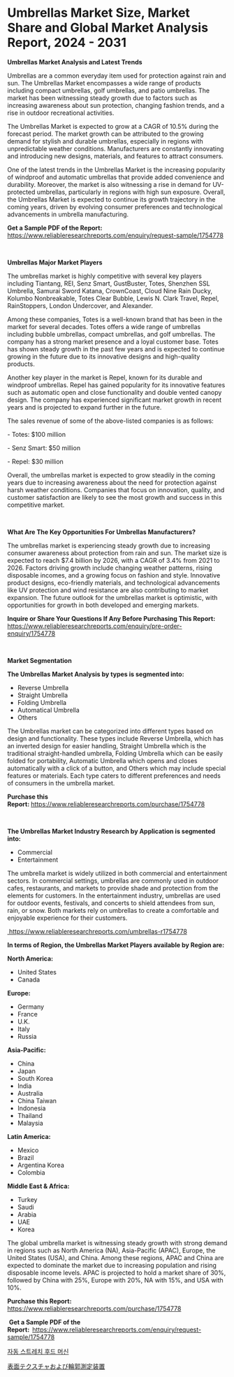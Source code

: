 <p><h1>Umbrellas Market Size, Market Share and Global Market Analysis Report, 2024 - 2031</h1></p><p><strong>Umbrellas Market Analysis and Latest Trends</strong></p>
<p><p>Umbrellas are a common everyday item used for protection against rain and sun. The Umbrellas Market encompasses a wide range of products including compact umbrellas, golf umbrellas, and patio umbrellas. The market has been witnessing steady growth due to factors such as increasing awareness about sun protection, changing fashion trends, and a rise in outdoor recreational activities.</p><p>The Umbrellas Market is expected to grow at a CAGR of 10.5% during the forecast period. The market growth can be attributed to the growing demand for stylish and durable umbrellas, especially in regions with unpredictable weather conditions. Manufacturers are constantly innovating and introducing new designs, materials, and features to attract consumers.</p><p>One of the latest trends in the Umbrellas Market is the increasing popularity of windproof and automatic umbrellas that provide added convenience and durability. Moreover, the market is also witnessing a rise in demand for UV-protected umbrellas, particularly in regions with high sun exposure. Overall, the Umbrellas Market is expected to continue its growth trajectory in the coming years, driven by evolving consumer preferences and technological advancements in umbrella manufacturing.</p></p>
<p><strong>Get a Sample PDF of the Report:&nbsp;</strong> <a href="https://www.reliableresearchreports.com/enquiry/request-sample/1754778">https://www.reliableresearchreports.com/enquiry/request-sample/1754778</a></p>
<p>&nbsp;</p>
<p><strong>Umbrellas Major Market Players</strong></p>
<p><p>The umbrellas market is highly competitive with several key players including Tiantang, REI, Senz Smart, GustBuster, Totes, Shenzhen SSL Umbrella, Samurai Sword Katana, CrownCoast, Cloud Nine Rain Ducky, Kolumbo Nonbreakable, Totes Clear Bubble, Lewis N. Clark Travel, Repel, RainStoppers, London Undercover, and Alexander.</p><p>Among these companies, Totes is a well-known brand that has been in the market for several decades. Totes offers a wide range of umbrellas including bubble umbrellas, compact umbrellas, and golf umbrellas. The company has a strong market presence and a loyal customer base. Totes has shown steady growth in the past few years and is expected to continue growing in the future due to its innovative designs and high-quality products.</p><p>Another key player in the market is Repel, known for its durable and windproof umbrellas. Repel has gained popularity for its innovative features such as automatic open and close functionality and double vented canopy design. The company has experienced significant market growth in recent years and is projected to expand further in the future.</p><p>The sales revenue of some of the above-listed companies is as follows:</p><p>- Totes: $100 million</p><p>- Senz Smart: $50 million</p><p>- Repel: $30 million</p><p>Overall, the umbrellas market is expected to grow steadily in the coming years due to increasing awareness about the need for protection against harsh weather conditions. Companies that focus on innovation, quality, and customer satisfaction are likely to see the most growth and success in this competitive market.</p></p>
<p>&nbsp;</p>
<p><strong>What Are The Key Opportunities For Umbrellas Manufacturers?</strong></p>
<p><p>The umbrellas market is experiencing steady growth due to increasing consumer awareness about protection from rain and sun. The market size is expected to reach $7.4 billion by 2026, with a CAGR of 3.4% from 2021 to 2026. Factors driving growth include changing weather patterns, rising disposable incomes, and a growing focus on fashion and style. Innovative product designs, eco-friendly materials, and technological advancements like UV protection and wind resistance are also contributing to market expansion. The future outlook for the umbrellas market is optimistic, with opportunities for growth in both developed and emerging markets.</p></p>
<p><strong>Inquire or Share Your Questions If Any Before Purchasing This Report:</strong> <a href="https://www.reliableresearchreports.com/enquiry/pre-order-enquiry/1754778">https://www.reliableresearchreports.com/enquiry/pre-order-enquiry/1754778</a></p>
<p>&nbsp;</p>
<p><strong>Market Segmentation</strong></p>
<p><strong>The Umbrellas Market Analysis by types is segmented into:</strong></p>
<p><ul><li>Reverse Umbrella</li><li>Straight Umbrella</li><li>Folding Umbrella</li><li>Automatical Umbrella</li><li>Others</li></ul></p>
<p><p>The Umbrellas market can be categorized into different types based on design and functionality. These types include Reverse Umbrella, which has an inverted design for easier handling, Straight Umbrella which is the traditional straight-handled umbrella, Folding Umbrella which can be easily folded for portability, Automatic Umbrella which opens and closes automatically with a click of a button, and Others which may include special features or materials. Each type caters to different preferences and needs of consumers in the umbrella market.</p></p>
<p><strong>Purchase this Report:&nbsp;</strong><a href="https://www.reliableresearchreports.com/purchase/1754778">https://www.reliableresearchreports.com/purchase/1754778</a></p>
<p>&nbsp;</p>
<p><strong>The Umbrellas Market Industry Research by Application is segmented into:</strong></p>
<p><ul><li>Commercial</li><li>Entertainment</li></ul></p>
<p><p>The umbrella market is widely utilized in both commercial and entertainment sectors. In commercial settings, umbrellas are commonly used in outdoor cafes, restaurants, and markets to provide shade and protection from the elements for customers. In the entertainment industry, umbrellas are used for outdoor events, festivals, and concerts to shield attendees from sun, rain, or snow. Both markets rely on umbrellas to create a comfortable and enjoyable experience for their customers.</p></p>
<p><a href="https://www.reliableresearchreports.com/umbrellas-r1754778">&nbsp;https://www.reliableresearchreports.com/umbrellas-r1754778</a></p>
<p><strong>In terms of Region, the Umbrellas Market Players available by Region are:</strong></p>
<p>
    <p> <strong> North America: </strong>
        <ul>
            <li>United States</li>
            <li>Canada</li>
        </ul>
        </p> 
    <p> <strong> Europe: </strong>
        <ul>
            <li>Germany</li>
            <li>France</li>
            <li>U.K.</li>
            <li>Italy</li>
            <li>Russia</li>
        </ul>
        </p> 
    <p> <strong> Asia-Pacific: </strong>
        <ul>
            <li>China</li>
            <li>Japan</li>
            <li>South Korea</li>
            <li>India</li>
            <li>Australia</li>
            <li>China Taiwan</li>
            <li>Indonesia</li>
            <li>Thailand</li>
            <li>Malaysia</li>
        </ul>
        </p> 
    <p> <strong> Latin America: </strong>
        <ul>
            <li>Mexico</li>
            <li>Brazil</li>
            <li>Argentina Korea</li>
            <li>Colombia</li>
        </ul>
        </p> 
    <p> <strong> Middle East & Africa: </strong>
        <ul>
            <li>Turkey</li>
            <li>Saudi</li>
            <li>Arabia</li>
            <li>UAE</li>
            <li>Korea</li>
        </ul>
    </p>
    </p>
<p><p>The global umbrella market is witnessing steady growth with strong demand in regions such as North America (NA), Asia-Pacific (APAC), Europe, the United States (USA), and China. Among these regions, APAC and China are expected to dominate the market due to increasing population and rising disposable income levels. APAC is projected to hold a market share of 30%, followed by China with 25%, Europe with 20%, NA with 15%, and USA with 10%.</p></p>
<p><strong>Purchase this Report: </strong><a href="https://www.reliableresearchreports.com/purchase/1754778">https://www.reliableresearchreports.com/purchase/1754778</a></p>
<p>&nbsp;<strong>Get a Sample PDF of the Report:&nbsp;&nbsp;</strong><a href="https://www.reliableresearchreports.com/enquiry/request-sample/1754778">https://www.reliableresearchreports.com/enquiry/request-sample/1754778</a></p>
<p><strong></strong></p>
<p><p><a href="https://medium.com/@caseysheehand5/%EC%9E%90%EB%8F%99-%EC%8A%A4%ED%8A%B8%EB%A0%88%EC%B9%98-%ED%9B%84%EB%93%9C-%EA%B8%B0%EA%B3%84-%EC%8B%9C%EC%9E%A5-%EC%A0%90%EC%9C%A0%EC%9C%A8-%EB%B0%8F-%EC%83%88%EB%A1%9C%EC%9A%B4-%ED%8A%B8%EB%A0%8C%EB%93%9C-%EB%B6%84%EC%84%9D-%EC%9C%A0%ED%98%95-%EC%9D%91%EC%9A%A9-%EC%B5%9C%EC%A2%85-%EC%82%AC%EC%9A%A9-%EB%B0%8F-2024%EB%85%84%EB%B6%80%ED%84%B0-2031%EB%85%84%EA%B9%8C%EC%A7%80%EC%9D%98-%EC%98%88%EC%B8%A1%EC%9D%84-%ED%86%B5%ED%95%B4-77394bcd381e">자동 스트레치 후드 머신</a></p><p><a href="https://github.com/zjkmgcs938405/Market-Research-Report-List-2/blob/main/8507568141811.md">表面テクスチャおよび輪郭測定装置</a></p></p>
